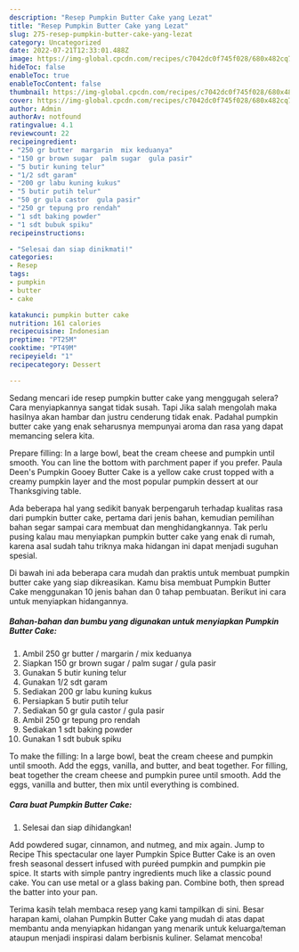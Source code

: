 ```yaml
---
description: "Resep Pumpkin Butter Cake yang Lezat"
title: "Resep Pumpkin Butter Cake yang Lezat"
slug: 275-resep-pumpkin-butter-cake-yang-lezat
category: Uncategorized
date: 2022-07-21T12:33:01.488Z
image: https://img-global.cpcdn.com/recipes/c7042dc0f745f028/680x482cq70/pumpkin-butter-cake-foto-resep-utama.jpg
hideToc: false
enableToc: true
enableTocContent: false
thumbnail: https://img-global.cpcdn.com/recipes/c7042dc0f745f028/680x482cq70/pumpkin-butter-cake-foto-resep-utama.jpg
cover: https://img-global.cpcdn.com/recipes/c7042dc0f745f028/680x482cq70/pumpkin-butter-cake-foto-resep-utama.jpg
author: Admin
authorAv: notfound
ratingvalue: 4.1
reviewcount: 22
recipeingredient:
- "250 gr butter  margarin  mix keduanya"
- "150 gr brown sugar  palm sugar  gula pasir"
- "5 butir kuning telur"
- "1/2 sdt garam"
- "200 gr labu kuning kukus"
- "5 butir putih telur"
- "50 gr gula castor  gula pasir"
- "250 gr tepung pro rendah"
- "1 sdt baking powder"
- "1 sdt bubuk spiku"
recipeinstructions:

- "Selesai dan siap dinikmati!"
categories:
- Resep
tags:
- pumpkin
- butter
- cake

katakunci: pumpkin butter cake 
nutrition: 161 calories
recipecuisine: Indonesian
preptime: "PT25M"
cooktime: "PT49M"
recipeyield: "1"
recipecategory: Dessert

---
```



Sedang mencari ide resep pumpkin butter cake yang menggugah selera? Cara menyiapkannya sangat tidak susah. Tapi Jika salah mengolah maka hasilnya akan hambar dan justru cenderung tidak enak. Padahal pumpkin butter cake yang enak seharusnya mempunyai aroma dan rasa yang dapat memancing selera kita.


Prepare filling: In a large bowl, beat the cream cheese and pumpkin until smooth. You can line the bottom with parchment paper if you prefer. Paula Deen&#39;s Pumpkin Gooey Butter Cake is a yellow cake crust topped with a creamy pumpkin layer and the most popular pumpkin dessert at our Thanksgiving table.

Ada beberapa hal yang sedikit banyak berpengaruh terhadap kualitas rasa dari pumpkin butter cake, pertama dari jenis bahan, kemudian pemilihan bahan segar sampai cara membuat dan menghidangkannya. Tak perlu pusing kalau mau menyiapkan pumpkin butter cake yang enak di rumah, karena asal sudah tahu triknya maka hidangan ini dapat menjadi suguhan spesial.


Di bawah ini ada beberapa cara mudah dan praktis untuk membuat pumpkin butter cake yang siap dikreasikan. Kamu bisa membuat Pumpkin Butter Cake menggunakan 10 jenis bahan dan 0 tahap pembuatan. Berikut ini cara untuk menyiapkan hidangannya.

<!--inarticleads1-->

##### Bahan-bahan dan bumbu yang digunakan untuk menyiapkan Pumpkin Butter Cake:

1. Ambil 250 gr butter / margarin / mix keduanya
1. Siapkan 150 gr brown sugar / palm sugar / gula pasir
1. Gunakan 5 butir kuning telur
1. Gunakan 1/2 sdt garam
1. Sediakan 200 gr labu kuning kukus
1. Persiapkan 5 butir putih telur
1. Sediakan 50 gr gula castor / gula pasir
1. Ambil 250 gr tepung pro rendah
1. Sediakan 1 sdt baking powder
1. Gunakan 1 sdt bubuk spiku


To make the filling: In a large bowl, beat the cream cheese and pumpkin until smooth. Add the eggs, vanilla, and butter, and beat together. For filling, beat together the cream cheese and pumpkin puree until smooth. Add the eggs, vanilla and butter, then mix until everything is combined. 

<!--inarticleads2-->

##### Cara buat Pumpkin Butter Cake:


1. Selesai dan siap dihidangkan!

Add powdered sugar, cinnamon, and nutmeg, and mix again. Jump to Recipe This spectacular one layer Pumpkin Spice Butter Cake is an oven fresh seasonal dessert infused with puréed pumpkin and pumpkin pie spice. It starts with simple pantry ingredients much like a classic pound cake. You can use metal or a glass baking pan. Combine both, then spread the batter into your pan. 

Terima kasih telah membaca resep yang kami tampilkan di sini. Besar harapan kami, olahan Pumpkin Butter Cake yang mudah di atas dapat membantu anda menyiapkan hidangan yang menarik untuk keluarga/teman ataupun menjadi inspirasi dalam berbisnis kuliner. Selamat mencoba!
